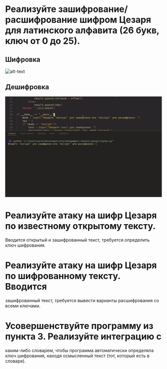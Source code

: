 # Реализуйте зашифрование/расшифрование шифром Цезаря для латинского алфавита (26 букв, ключ от 0 до 25).
## Шифровка
![alt-text](https://github.com/ZeLebo/management-theory/blob/master/caesar/attach/encrypt.gif)
## Дешифровка
![alt-text](caesar/attach/encrypt.gif)
# Реализуйте атаку на шифр Цезаря по известному открытому тексту.
Вводится открытый и зашифрованный текст, требуется определить
ключ шифрования.
# Реализуйте атаку на шифр Цезаря по шифрованному тексту. Вводится
зашифрованный текст, требуется вывести варианты расшифрования со
всеми ключами.
# Усовершенствуйте программу из пункта 3. Реализуйте интеграцию с
каким-либо словарем, чтобы программа автоматически определяла
ключ шифрования, находя осмысленный текст (тот, который есть в
словаре).